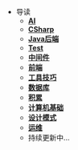 * 导读
  * [**AI**](/study/AI/README)
  * [**CSharp**](/study/CSharp/README)
  * [**Java后端**](/study/Java后端/README)
  * [**Test**](/study/Test/README)
  * [**中间件**](/study/中间件/README)
  * [**前端**](/study/前端/README)
  * [**工具技巧**](/study/工具技巧/README)
  * [**数据库**](/study/数据库/README)
  * [**积累**](/study/积累/README)
  * [**计算机基础**](/study/计算机基础/README)
  * [**设计模式**](/study/设计模式/README)
  * [**运维**](/study/运维/README)
  * 持续更新中...